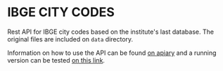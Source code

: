 IBGE CITY CODES
===============

Rest API for IBGE city codes based on the institute's last database. The original files are included on `data` directory.

Information on how to use the API can be found [on apiary](http://docs.ibgecodmun.apiary.io/) and a running version can be tested [on this link](http://ibge-codmun.herokuapp.com/codes).

